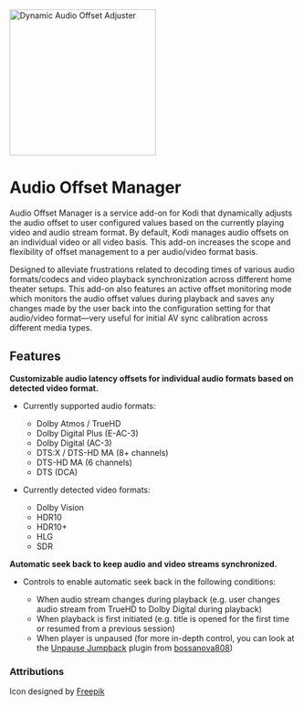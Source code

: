 <img src="https://raw.githubusercontent.com/matthane/script.audiooffsetmanager/refs/heads/main/resources/icon.png" width="256" height="256" alt="Dynamic Audio Offset Adjuster">

# Audio Offset Manager

Audio Offset Manager is a service add-on for Kodi that dynamically adjusts the audio offset to user configured values based on the currently playing video and audio stream format. By default, Kodi manages audio offsets on an individual video or all video basis. This add-on increases the scope and flexibility of offset management to a per audio/video format basis.

Designed to alleviate frustrations related to decoding times of various audio formats/codecs and video playback synchronization across different home theater setups. This add-on also features an active offset monitoring mode which monitors the audio offset values during playback and saves any changes made by the user back into the configuration setting for that audio/video format—very useful for initial AV sync calibration across different media types.

## Features

**Customizable audio latency offsets for individual audio formats based on detected video format.**

- Currently supported audio formats:
  - Dolby Atmos / TrueHD
  - Dolby Digital Plus (E-AC-3)
  - Dolby Digital (AC-3)
  - DTS:X / DTS-HD MA (8+ channels)
  - DTS-HD MA (6 channels)
  - DTS (DCA)

- Currently detected video formats:
  - Dolby Vision
  - HDR10
  - HDR10+
  - HLG
  - SDR

**Automatic seek back to keep audio and video streams synchronized.**

- Controls to enable automatic seek back in the following conditions:

  - When audio stream changes during playback (e.g. user changes audio stream from TrueHD to Dolby Digital during playback)
  - When playback is first initiated (e.g. title is opened for the first time or resumed from a previous session)
  - When player is unpaused (for more in-depth control, you can look at the [Unpause Jumpback](https://github.com/bossanova808/script.xbmc.unpausejumpback) plugin from [bossanova808](https://github.com/bossanova808))

### Attributions

Icon designed by [Freepik](http://www.freepik.com/)